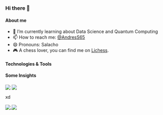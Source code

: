 ### Hi there 👋

<!--
**casalazara/casalazara** is a ✨ _special_ ✨ repository because its `README.md` (this file) appears on your GitHub profile.

Here are some ideas to get you started:

- 🔭 I’m currently working on ...
- 🌱 I’m currently learning ...
- 👯 I’m looking to collaborate on ...
- 🤔 I’m looking for help with ...
- 💬 Ask me about ...
- 📫 How to reach me: ...
- 😄 Pronouns: ...
- ⚡ Fun fact: ...
-->
#### About me

- 🌱 I’m currently learning about Data Science and Quantum Computing
- 📫 How to reach me: [@AndresS65](https://t.me/AndresS65)
- 😄 Pronouns: Salacho
- 🎮 A chess lover, you can find me on [Lichess](https://lichess.org/@/carlossala).

#### Technologies & Tools


#### Some Insights
<img align="center" src="https://github-readme-stats.vercel.app/api?username=casalazara&show_icons=true&include_all_commits=true&count_private=true"/>
<img align="center" src="https://github-readme-stats.vercel.app/api/top-langs/?username=casalazara&layout=compact&include_all_commits=true&count_private=true"/>


xd

<a href="https://github.com/anuraghazra/github-readme-stats">
  <!-- Change the `github-readme-stats.anuraghazra1.vercel.app` to `github-readme-stats.vercel.app`  -->
  <img align="center" src="https://github-readme-stats.anuraghazra1.vercel.app/api/top-langs/?username=anuraghazra&layout=compact&theme=radical&card_width=50" />
</a>

<a href="https://github.com/anuraghazra/github-readme-stats">
  <!-- Change the `github-readme-stats.anuraghazra1.vercel.app` to `github-readme-stats.vercel.app`  -->
  <img align="center" src="https://github-readme-stats.anuraghazra1.vercel.app/api/pin/?username=anuraghazra&repo=github-readme-stats&theme=radical" />
</a>    
